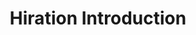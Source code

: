 ---
content_type: topic
learning_outcomes:
prerequisites:
  hard: 
  soft: []
ready: true
tags:
- employability
title: Hiration Introduction
---